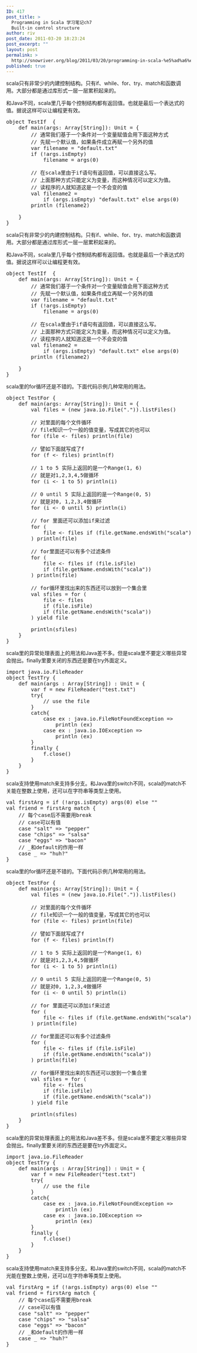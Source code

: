 ```yaml
---
ID: 417
post_title: >
  Programming in Scala 学习笔记ch7
  Built-in control structure
author: riv
post_date: 2011-03-20 18:23:24
post_excerpt: ""
layout: post
permalink: >
  http://snowriver.org/blog/2011/03/20/programming-in-scala-%e5%ad%a6%e4%b9%a0%e7%ac%94%e8%ae%b0ch7-built-in-control-structure/
published: true
---
```

<!--:en-->scala只有非常少的内建控制结构。只有if、while、for、try、match和函数调用。大部分都是通过库形式一层一层累积起来的。

和Java不同，scala里几乎每个控制结构都有返回值。也就是最后一个表达式的值。据说这样可以让编程更有效。
<pre class="brush:scala">
object TestIf  {
    def main(args: Array[String]): Unit = {
        // 通常我们基于一个条件对一个变量赋值会用下面这种方式
        // 先赋一个默认值，如果条件成立再赋一个另外的值
        var filename = "default.txt"
        if (!args.isEmpty)
            filename = args(0)

        // 在scala里由于if语句有返回值，可以直接这么写。
        // 上面那种方式只能定义为变量，而这种情况可以定义为值。
        // 读程序的人就知道这是一个不会变的值
        val filename2 =
            if (args.isEmpty) "default.txt" else args(0)
        println (filename2)

    }
}
</pre>
<!--:--><!--:zh-->scala只有非常少的内建控制结构。只有if、while、for、try、match和函数调用。大部分都是通过库形式一层一层累积起来的。

和Java不同，scala里几乎每个控制结构都有返回值。也就是最后一个表达式的值。据说这样可以让编程更有效。
<pre class="brush:scala">
object TestIf  {
    def main(args: Array[String]): Unit = {
        // 通常我们基于一个条件对一个变量赋值会用下面这种方式
        // 先赋一个默认值，如果条件成立再赋一个另外的值
        var filename = "default.txt"
        if (!args.isEmpty)
            filename = args(0)

        // 在scala里由于if语句有返回值，可以直接这么写。
        // 上面那种方式只能定义为变量，而这种情况可以定义为值。
        // 读程序的人就知道这是一个不会变的值
        val filename2 =
            if (args.isEmpty) "default.txt" else args(0)
        println (filename2)

    }
}
</pre>
<!--:--><!--more--><!--:en-->
scala里的for循环还是不错的。下面代码示例几种常用的用法。
<pre class="brush:scala">
object TestFor {
    def main(args: Array[String]): Unit = {
        val files = (new java.io.File(".")).listFiles()

        // 对里面的每个文件循环
        // file知识一个一般的值变量，写成其它的也可以
        for (file <- files) println(file)

        // 譬如下面就写成了f
        for (f <- files) println(f)

        // 1 to 5 实际上返回的是一个Range(1, 6)
        // 就是对1,2,3,4,5做循环
        for (i <- 1 to 5) println(i)

        // 0 until 5 实际上返回的是一个Range(0, 5)
        // 就是对0, 1,2,3,4做循环
        for (i <- 0 until 5) println(i)

        // for 里面还可以添加if来过滤
        for (
            file <- files if (file.getName.endsWith("scala"))
        ) println(file)

        // for里面还可以有多个过滤条件
        for (
            file <- files if (file.isFile) 
            if (file.getName.endsWith("scala"))
        ) println(file)

        // for循环里找出来的东西还可以放到一个集合里
        val sfiles = for (
            file <- files 
            if (file.isFile) 
            if (file.getName.endsWith("scala"))
        ) yield file

        println(sfiles)
    }
}
</pre>
scala里的异常处理表面上的用法和Java差不多。但是scala里不要定义哪些异常会抛出。finally里要关闭的东西还是要在try外面定义。
<pre class="brush:scala">
import java.io.FileReader
object TestTry {
    def main(args : Array[String]) : Unit = {
    	var f = new FileReader("test.txt")
        try{
            // use the file
        }
        catch{
            case ex : java.io.FileNotFoundException =>
                println (ex)
            case ex : java.io.IOException =>
                println (ex)
        }
        finally {
            f.close()
        }
    }
}
</pre>

scala支持使用match来支持多分支。和Java里的switch不同，scala的match不关能在整数上使用，还可以在字符串等类型上使用。
<pre class="brush:scala">
val firstArg = if (!args.isEmpty) args(0) else ""
val friend = firstArg match {
    // 每个case后不需要用break
    // case可以有值
    case "salt" => "pepper" 
    case "chips" => "salsa" 
    case "eggs" => "bacon" 
    // _和default的作用一样
    case _ => "huh?"
}
</pre><!--:--><!--:zh-->
scala里的for循环还是不错的。下面代码示例几种常用的用法。
<pre class="brush:scala">
object TestFor {
    def main(args: Array[String]): Unit = {
        val files = (new java.io.File(".")).listFiles()

        // 对里面的每个文件循环
        // file知识一个一般的值变量，写成其它的也可以
        for (file <- files) println(file)

        // 譬如下面就写成了f
        for (f <- files) println(f)

        // 1 to 5 实际上返回的是一个Range(1, 6)
        // 就是对1,2,3,4,5做循环
        for (i <- 1 to 5) println(i)

        // 0 until 5 实际上返回的是一个Range(0, 5)
        // 就是对0, 1,2,3,4做循环
        for (i <- 0 until 5) println(i)

        // for 里面还可以添加if来过滤
        for (
            file <- files if (file.getName.endsWith("scala"))
        ) println(file)

        // for里面还可以有多个过滤条件
        for (
            file <- files if (file.isFile) 
            if (file.getName.endsWith("scala"))
        ) println(file)

        // for循环里找出来的东西还可以放到一个集合里
        val sfiles = for (
            file <- files 
            if (file.isFile) 
            if (file.getName.endsWith("scala"))
        ) yield file

        println(sfiles)
    }
}
</pre>
scala里的异常处理表面上的用法和Java差不多。但是scala里不要定义哪些异常会抛出。finally里要关闭的东西还是要在try外面定义。
<pre class="brush:scala">
import java.io.FileReader
object TestTry {
    def main(args : Array[String]) : Unit = {
    	var f = new FileReader("test.txt")
        try{
            // use the file
        }
        catch{
            case ex : java.io.FileNotFoundException =>
                println (ex)
            case ex : java.io.IOException =>
                println (ex)
        }
        finally {
            f.close()
        }
    }
}
</pre>

scala支持使用match来支持多分支。和Java里的switch不同，scala的match不光能在整数上使用，还可以在字符串等类型上使用。
<pre class="brush:scala">
val firstArg = if (!args.isEmpty) args(0) else ""
val friend = firstArg match {
    // 每个case后不需要用break
    // case可以有值
    case "salt" => "pepper" 
    case "chips" => "salsa" 
    case "eggs" => "bacon" 
    // _和default的作用一样
    case _ => "huh?"
}
</pre><!--:-->